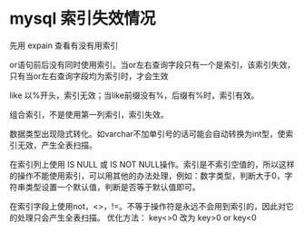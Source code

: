 #  mysql 索引失效情况
先用 expain 查看有没有用索引

or语句前后没有同时使用索引。当or左右查询字段只有一个是索引，该索引失效，只有当or左右查询字段均为索引时，才会生效

like 以%开头，索引无效；当like前缀没有%，后缀有%时，索引有效。

组合索引，不是使用第一列索引，索引失效。

数据类型出现隐式转化。如varchar不加单引号的话可能会自动转换为int型，使索引无效，产生全表扫描。

在索引列上使用 IS NULL 或 IS NOT NULL操作。索引是不索引空值的，所以这样的操作不能使用索引，可以用其他的办法处理，例如：数字类型，判断大于0，字符串类型设置一个默认值，判断是否等于默认值即可。

在索引字段上使用not，<>，!=。不等于操作符是永远不会用到索引的，因此对它的处理只会产生全表扫描。 优化方法： key<>0 改为 key>0 or key<0

